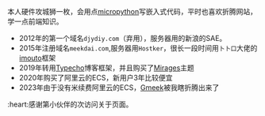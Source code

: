 本人硬件攻城狮一枚，会用点[micropython](https://micropython.org/)写嵌入式代码，平时也喜欢折腾网站，学一点前端知识。

- 2012年的第一个域名`djydiy.com`（弃用），服务器用的新浪的SAE。
- 2015年注册域名`meekdai.com`,服务器用`Hostker`，很长一段时间用`卜卜口`大佬的[imouto](https://github.com/itorr/imouto)框架
- 2019年转用[Typecho](https://typecho.org/)博客框架，并且购买了[Mirages](https://get233.com/archives/mirages-intro.html)主题
- 2020年购买了阿里云的ECS，新用户3年比较便宜
- 2023年由于没有米续费阿里云的ECS，[Gmeek](https://github.com/Meekdai/Gmeek)被我瞎折腾出来了

<span id="busuanzi">
:heart:感谢第<span></span>小伙伴的<span></span>次访问关于页面。
</span>

<!-- ##{"script":"<script>document.getElementById('user-content-busuanzi').id='busuanzi_container_site_uv';busuanzi=document.getElementById('busuanzi_container_site_uv');busuanzi.style.display='none';busuanzi.childNodes[1].id='busuanzi_value_site_uv';busuanzi.childNodes[3].id='busuanzi_value_site_pv';</script><script async src='//busuanzi.ibruce.info/busuanzi/2.3/busuanzi.pure.mini.js'></script>","style":"<style>#busuanzi_value_site_uv{color:red}#busuanzi_value_site_pv{color:red}</style>"}## -->